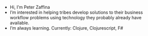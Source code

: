 - Hi, I’m Peter Zaffina
- I’m interested in helping tribes develop solutions to their business workflow problems using technology they probably already have available.
- I’m always learning. Currently: Clojure, Clojurescript, F#


<!---
- 📫 How to reach me ...

pdzaffina/pdzaffina is a ✨ special ✨ repository because its `README.md` (this file) appears on your GitHub profile.
You can click the Preview link to take a look at your changes.

My Tech Journey

- Hacker according to old school definition Eric Raymond
- 1st computer ti994a 1986ish
  - 1st line of code copying listing from book to create a slot machine app 8years old
  - Tunnels of doom fav game
  - Speech synth
- First time cracked a computer swapped my 2400 baud modem for 14400 pc 386SX
  - Installed soundblaster
- Online service was GEnie
- First program I administered was VBBS for my friends 1992
- GopherBlue logged in in HS lab first internet
- Token ring net work
- Pegasus mail first email
- Computer shopper mag
- Class in USMA on Object Ada made me feel stupid
- Python, R
- MATLAB, SPSS, minitab
- Tableau, PBI
- Project Sierra, Power Platform
- Linux daily driver since 2005 warty warthog and SUSE
- Learned python to roll my own management tracking system as a Quality manager and got hooked
- As a blackbelt learned to use MS access to create systems to streamline work for staff to make imptovenents. Localized Digital tranformations.
- As quality manager led a team of developers to roll our own Manufacutring Execution system inside the valve plant to track the work orders and shipping of product. Asp.net ODIN
- Came to CNO as a Data Informatics 3 in Tribal Solutions working with program and member data to improve insights.
- Also lead a US Army Reserves Signal Support Team consisting of 23 pax
  - Responsible for services, domain, SPO, outlook, storage,
    - Cyber secuirty defensive
    - Infrasturcure
    - Network distribution
  - Radio communications
  - Information Enginneer
  - Cyber warrant
  - Sys admin warrant
  - Infrastructure warrant
- Current interests
  - Clojure, and functional programming
  - Event sourcing for systems
CEH
Design Thinking, WPS
Relevant certs

CSSBB ASQ
MS PP Functional Consultant
MS PP Solutions Architect
IBM Design Thinking
IBM Design Thinking - AI

-->

